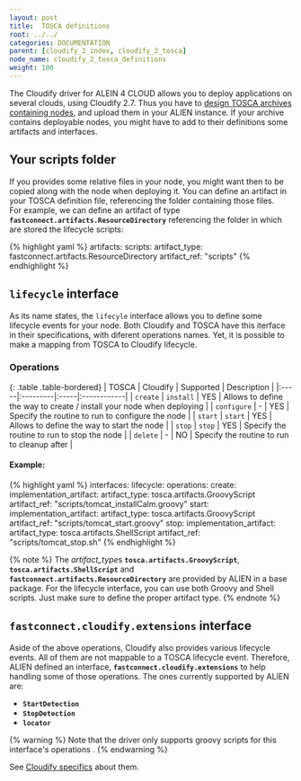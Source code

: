 ```yaml
---
layout: post
title:  TOSCA definitions
root: ../../
categories: DOCUMENTATION
parent: [cloudify_2_index, cloudify_2_tosca]
node_name: cloudify_2_tosca_definitions
weight: 100
---
```


The Cloudify driver for ALEIN 4 CLOUD allows you to deploy applications on several clouds, using Cloudify 2.7.  Thus you have to [design TOSCA archives containing nodes](../tosca_ref/tosca_concepts_types_custom_nodes.html "TOSCA custom node"), and upload them in your ALIEN instance. If your archive contains deployable nodes, you might have to add to their definitions some artifacts and interfaces.

## Your scripts folder ##
If you provides some relative files in your node, you might want then to be copied along with the node when deploying it. You can define an artifact in your TOSCA definition file, referencing the folder containing those files.<br>
For example, we can define an artifact of type **`fastconnect.artifacts.ResourceDirectory`** referencing the folder in which are stored the lifecycle scripts:

{% highlight yaml %}
artifacts:
  scripts:
    artifact_type: fastconnect.artifacts.ResourceDirectory
    artifact_ref: "scripts"
{% endhighlight %}

## `lifecycle` interface ##
As its name states, the `lifecyle` interface allows you to define some lifecycle events for your node. Both Cloudify and TOSCA have this iterface in their specifications, with diferent operations names. Yet, it is possible to make a mapping from TOSCA to Cloudify lifecycle.

### Operations ###

{: .table .table-bordered}
| TOSCA | Cloudify | Supported | Description |
|:-----|:---------|:-----|:------------|
| `create` | `install` | YES | Allows to define the way to create / install your node when deploying |
| `configure` | - | YES | Specify the routine to run to configure the node |
| `start` | `start` | YES | Allows to define the way to start the node  |
| `stop` | `stop` | YES | Specify the routine to run to stop the node |
| `delete` | - | NO | Specify the routine to run to cleanup after |

#### Example: ####

{% highlight yaml %}
interfaces:
  lifecycle:
    operations:
      create:
        implementation_artifact:
          artifact_type: tosca.artifacts.GroovyScript
          artifact_ref: "scripts/tomcat_installCalm.groovy"
      start:
        implementation_artifact:
          artifact_type: tosca.artifacts.GroovyScript
          artifact_ref: "scripts/tomcat_start.groovy"
      stop:
        implementation_artifact:
          artifact_type: tosca.artifacts.ShellScript
          artifact_ref: "scripts/tomcat_stop.sh"
{% endhighlight %}

{% note %}
The *artifact_type*s **`tosca.artifacts.GroovyScript`**, **`tosca.artifacts.ShellScript`** and **`fastconnect.artifacts.ResourceDirectory`** are provided by ALIEN in a base package. For the lifecycle interface, you can use both Groovy and Shell scripts. Just make sure to define the proper artifact type.
{% endnote %}

## `fastconnect.cloudify.extensions` interface ##
Aside of the above operations, Cloudify also provides various lifecycle events. All of them are not mappable to a TOSCA lifecycle event. Therefore, ALIEN defined an interface, **`fastconnect.cloudify.extensions`** to help handling some of those operations. The ones currently supported by ALIEN are:

* **`StartDetection`**
* **`StopDetection`**
* **`locator`**

{% warning %}
Note that the driver only supports groovy scripts for this interface's operations .
{% endwarning %}

See [Cloudify specifics](lifecycle_spec.html "Cloudify lifecycle specifics")  about them.